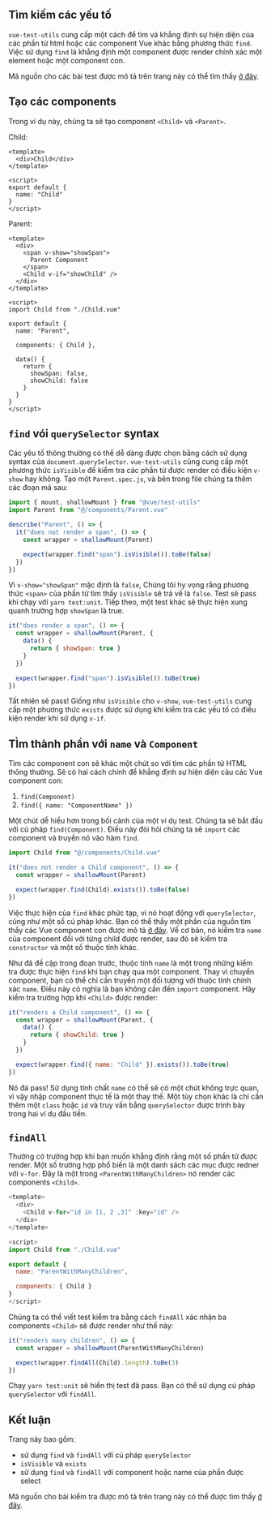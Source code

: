 ## Tìm kiếm các yếu tố

`vue-test-utils` cung cấp một cách để tìm và khẳng định sự hiện diện của các phần tử html hoặc các component Vue khác bằng phương thức `find`. Việc sử dụng `find` là khẳng định một component được render chính xác một element hoặc một component con.

Mã nguồn cho các bài test được mô tả trên trang này có thể tìm thấy [ở đây](https://github.com/lmiller1990/vue-testing-handbook/tree/master/demo-app/tests/unit/Parent.spec.js).

## Tạo các components

Trong ví dụ này, chúng ta sẽ tạo component `<Child>` và `<Parent>`.

Child: 

```vue
<template>
  <div>Child</div>
</template>

<script>
export default {
  name: "Child"
}
</script>
```

Parent:

```vue
<template>
  <div>
    <span v-show="showSpan">
      Parent Component
    </span>
    <Child v-if="showChild" />
  </div>
</template>

<script>
import Child from "./Child.vue"

export default {
  name: "Parent",

  components: { Child },

  data() {
    return {
      showSpan: false,
      showChild: false
    }
  }
}
</script>
```

## `find` vói `querySelector` syntax

Các yêu tố thông thường có thể dễ dàng được chọn bằng cách sử dụng syntax của `document.querySelector`. `vue-test-utils` cũng cung cấp một phương thức `isVisible` để kiểm tra các phần tử được render có điều kiện `v-show` hay không. Tạo một `Parent.spec.js`, và bên trong file chúng ta thêm các đoạn mã sau:

```js
import { mount, shallowMount } from "@vue/test-utils"
import Parent from "@/components/Parent.vue"

describe("Parent", () => {
  it("does not render a span", () => {
    const wrapper = shallowMount(Parent)

    expect(wrapper.find("span").isVisible()).toBe(false)
  })
})
```

Vì `v-show="showSpan"` mặc định là `false`, Chúng tôi hy vọng rằng phương thức `<span>` của phần tử tìm thấy `isVisible` sẽ trả về là `false`. Test sẽ pass khi chạy với `yarn test:unit`. Tiếp theo, một test khác sẽ thực hiện xung quanh trường hợp `showSpan` là true.

```js
it("does render a span", () => {
  const wrapper = shallowMount(Parent, {
    data() {
      return { showSpan: true }
    }
  })

  expect(wrapper.find("span").isVisible()).toBe(true)
})
```

Tất nhiên sẽ pass! Giống như `isVisible` cho `v-show`, `vue-test-utils` cung cấp một phương thức `exists` được sử dụng khi kiểm tra các yếu tố có điều kiện render khi sử dụng `v-if`.

## TÌm thành phần với `name` và `Component`

Tìm các component con sẽ khác một chút so với tìm các phần tử HTML thông thường. Sẽ có hai cách chính để khẳng định sự hiện diện cảu các Vue component con:

1. `find(Component)`
2. `find({ name: "ComponentName" })`

Một chút dễ hiểu hơn trong bối cảnh của một ví dụ test. Chúng ta sẽ bắt đầu với cú pháp `find(Component)`. Điều này đòi hỏi chúng ta sẽ `import` các component và truyền nó vào hàm `find`.

```js
import Child from "@/components/Child.vue"

it("does not render a Child component", () => {
  const wrapper = shallowMount(Parent)

  expect(wrapper.find(Child).exists()).toBe(false)
})
```

Việc thực hiện của `find` khác phức tạp, vì nó hoạt động với `querySelector`, cũng như một số cú pháp khác. Bạn có thể thấy một phần của nguồn tìm thấy các Vue component con được mô tả [ở đây](https://github.com/vuejs/vue-test-utils/blob/dev/packages/test-utils/src/find.js). Về cơ bản, nó kiểm tra `name` của component đối với từng child được render, sau đó sẽ kiểm tra `constructor` và một số thuộc tính khác.

Như đã đề cập trong đoạn trước, thuộc tính `name` là một trong những kiểm tra được thực hiện `find` khi bạn chạy qua một component. Thay vì chuyển component, bạn có thể chỉ cần truyền một đối tượng với thuộc tính chính xác `name`. Điều này có nghĩa là bạn không cần đến `import` component. Hãy kiểm tra trường hợp khi `<Child>` được render:

```js
it("renders a Child component", () => {
  const wrapper = shallowMount(Parent, {
    data() {
      return { showChild: true }
    }
  })

  expect(wrapper.find({ name: "Child" }).exists()).toBe(true)
})
```

Nó đá pass! Sử dụng tính chất `name` có thể sẽ có một chút không trực quan, vì vậy nhập component thực tế là một thay thế. Một tùy chọn khác là chỉ cần thêm một `class` hoặc `id` và truy vấn bằng `querySelector` được trình bày trong hai ví dụ đầu tiền.

## `findAll`

Thường có trường hợp khi bạn muốn khẳng định rằng một số phần tử được render. Một số trường hợp phổ biến là một danh sách các mục được redner với `v-for`. Đây là một trong `<ParentWithManyChildren>` nó render các components `<Child>`.

```js
<template>
  <div>
    <Child v-for="id in [1, 2 ,3]" :key="id" />
  </div>
</template>

<script>
import Child from "./Child.vue"

export default {
  name: "ParentWithManyChildren",

  components: { Child }
}
</script>
```

Chúng ta có thể viết test kiểm tra bằng cách `findAll` xác nhận ba components `<Child>` sẽ được render như thế này:

```js
it("renders many children", () => {
  const wrapper = shallowMount(ParentWithManyChildren)

  expect(wrapper.findAll(Child).length).toBe(3)
})
```

Chạy `yarn test:unit` sẽ hiển thị test đã pass. Bạn có thể sử dụng cú pháp `querySelector` với `findAll`.

## Kết luận

Trang này bao gồm:

- sử dụng `find` và `findAll` với cú pháp `querySelector`
- `isVisible` và `exists`
- sử dụng `find` và `findAll` với component hoặc name của phần được select

Mã nguồn cho bài kiểm tra được mô tả trên trang này có thể được tìm thấy [ở đây](https://github.com/lmiller1990/vue-testing-handbook/tree/master/demo-app/tests/unit/Parent.spec.js).

